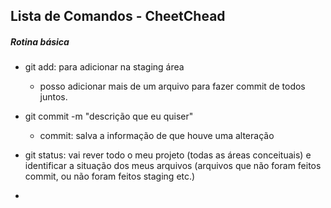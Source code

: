 ## Lista de Comandos - CheetChead

##### Rotina básica

- git add: para adicionar na staging área
  
  - posso adicionar mais de um arquivo para fazer commit de todos juntos.

- git commit -m "descrição que eu quiser"
  
  - commit: salva a informação de que houve uma alteração

- git status: vai rever todo o meu projeto (todas as áreas conceituais) e identificar a situação dos meus arquivos (arquivos que não foram feitos commit, ou não foram feitos staging etc.)

- 
